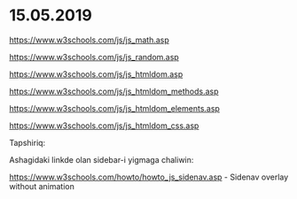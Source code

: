 # 15.05.2019

https://www.w3schools.com/js/js_math.asp

https://www.w3schools.com/js/js_random.asp

https://www.w3schools.com/js/js_htmldom.asp

https://www.w3schools.com/js/js_htmldom_methods.asp

https://www.w3schools.com/js/js_htmldom_elements.asp

https://www.w3schools.com/js/js_htmldom_css.asp



Tapshiriq:

Ashagidaki linkde olan sidebar-i yigmaga chaliwin:

https://www.w3schools.com/howto/howto_js_sidenav.asp  -  Sidenav overlay without animation
